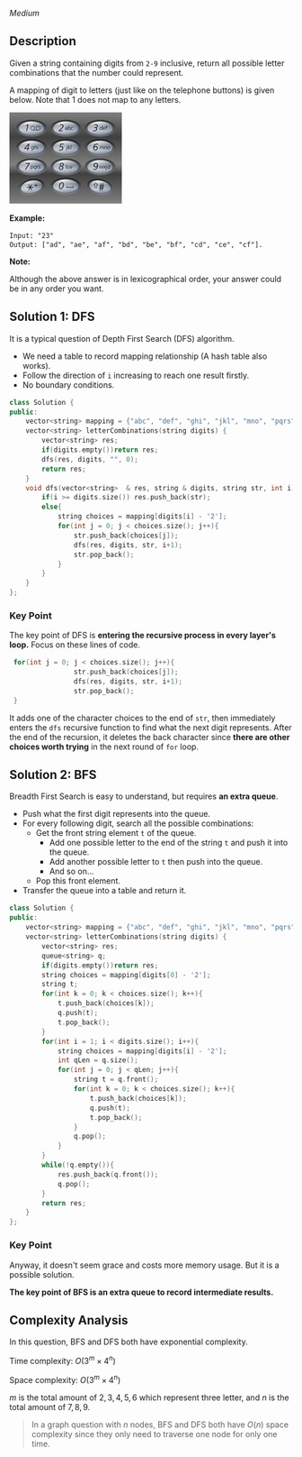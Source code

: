 *Medium*

## Description

Given a string containing digits from `2-9` inclusive, return all possible letter combinations that the number could represent.

A mapping of digit to letters (just like on the telephone buttons) is given below. Note that 1 does not map to any letters.

![img](17.LetterCombinationsOfAPhoneNumber.assets/200px-Telephone-keypad2.svg.png)

**Example:**

```
Input: "23"
Output: ["ad", "ae", "af", "bd", "be", "bf", "cd", "ce", "cf"].
```

**Note:**

Although the above answer is in lexicographical order, your answer could be in any order you want.

## Solution 1: DFS

It is a typical question of Depth First Search (DFS) algorithm. 

- We need a table to record mapping relationship (A hash table also works).
- Follow the direction of `i` increasing to reach one result firstly.
- No boundary conditions.

```c++
class Solution {
public:
    vector<string> mapping = {"abc", "def", "ghi", "jkl", "mno", "pqrs", "tuv", "wxyz"};
    vector<string> letterCombinations(string digits) {
        vector<string> res;
        if(digits.empty())return res;
        dfs(res, digits, "", 0);
        return res;
    }
    void dfs(vector<string>  & res, string & digits, string str, int i){
        if(i >= digits.size()) res.push_back(str);
        else{
            string choices = mapping[digits[i] - '2'];
            for(int j = 0; j < choices.size(); j++){
                str.push_back(choices[j]);
                dfs(res, digits, str, i+1);
                str.pop_back();
            }
        }
    }
};
```

### Key Point

The key point of DFS is **entering the recursive process in every layer's loop.** Focus on these lines of code.

```c++
 for(int j = 0; j < choices.size(); j++){
                str.push_back(choices[j]);
                dfs(res, digits, str, i+1);
                str.pop_back();
 }
```

It adds one of the character choices to the end of `str`, then immediately enters the `dfs` recursive function to find what the next digit represents. After the end of the recursion, it deletes the back character since **there are other choices worth trying** in the next round of `for` loop.

## Solution 2: BFS

Breadth First Search is easy to understand, but requires **an extra queue**.

- Push what the first digit represents into the queue.
- For every following digit, search all the possible combinations:
  - Get the front string element `t` of the queue.
    - Add one possible letter to the end of the string `t`  and push it into the queue.
    - Add another possible letter to `t`  then push into the queue.
    - And so on...
  - Pop this front element.
- Transfer the queue into a table and return it.

```c++
class Solution {
public:
    vector<string> mapping = {"abc", "def", "ghi", "jkl", "mno", "pqrs", "tuv", "wxyz"};
    vector<string> letterCombinations(string digits) {
        vector<string> res;
        queue<string> q;
        if(digits.empty())return res;
        string choices = mapping[digits[0] - '2'];
        string t;
        for(int k = 0; k < choices.size(); k++){
            t.push_back(choices[k]);
            q.push(t);
            t.pop_back();
        }
        for(int i = 1; i < digits.size(); i++){
            string choices = mapping[digits[i] - '2'];
            int qLen = q.size();
            for(int j = 0; j < qLen; j++){
                string t = q.front();
                for(int k = 0; k < choices.size(); k++){
                    t.push_back(choices[k]);
                    q.push(t);
                    t.pop_back();
                }
                q.pop();
            }
        }
        while(!q.empty()){
            res.push_back(q.front());
            q.pop();
        }
        return res;
    }
};
```

### Key Point

Anyway, it doesn't seem grace and costs more memory usage. But it is a possible solution.

**The key point of BFS is an extra queue to record intermediate results.**



## Complexity Analysis

In this question, BFS and DFS both have exponential complexity.

Time complexity: $O(3^m \times 4 ^n)$

Space complexity: $O(3^m \times 4 ^n)$

$m$ is the total amount of $2,3,4,5,6$ which represent three letter, and $n$ is the total amount of $7,8,9$.

>In a graph question with $n$ nodes, BFS and DFS both have $O(n)$ space complexity since they only need to traverse one node for only one time.

